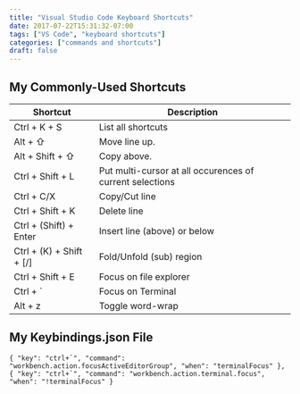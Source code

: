 ```yaml
---
title: "Visual Studio Code Keyboard Shortcuts"
date: 2017-07-22T15:31:32-07:00
tags: ["VS Code", "keyboard shortcuts"]
categories: ["commands and shortcuts"]
draft: false
---
```


## My Commonly-Used Shortcuts

Shortcut | Description
---------|------------
Ctrl + K + S | List all shortcuts
Alt + &#8679;| Move line up. 
Alt + Shift + &#8679;| Copy above.
Ctrl + Shift + L | Put multi-cursor at all occurences of current selections 
Ctrl + C/X | Copy/Cut line
Ctrl + Shift + K | Delete line
Ctrl + (Shift) + Enter | Insert line (above) or below
Ctrl + (K) + Shift + [/] | Fold/Unfold (sub) region
Ctrl + Shift + E | Focus on file explorer
Ctrl + ` | Focus on Terminal
Alt + z | Toggle word-wrap

## My Keybindings.json File
```
{ "key": "ctrl+`", "command": "workbench.action.focusActiveEditorGroup", "when": "terminalFocus" },
{ "key": "ctrl+`", "command": "workbench.action.terminal.focus", "when": "!terminalFocus" }
```